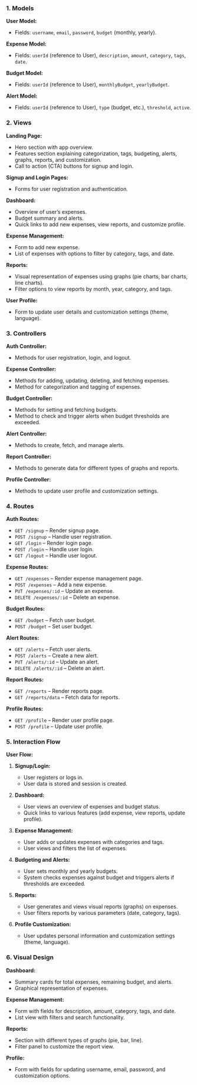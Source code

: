 
### 1. Models

**User Model:**
- Fields: `username`, `email`, `password`, `budget` (monthly, yearly).

**Expense Model:**
- Fields: `userId` (reference to User), `description`, `amount`, `category`, `tags`, `date`.

**Budget Model:**
- Fields: `userId` (reference to User), `monthlyBudget`, `yearlyBudget`.

**Alert Model:**
- Fields: `userId` (reference to User), `type` (budget, etc.), `threshold`, `active`.

### 2. Views

**Landing Page:**
- Hero section with app overview.
- Features section explaining categorization, tags, budgeting, alerts, graphs, reports, and customization.
- Call to action (CTA) buttons for signup and login.

**Signup and Login Pages:**
- Forms for user registration and authentication.

**Dashboard:**
- Overview of user’s expenses.
- Budget summary and alerts.
- Quick links to add new expenses, view reports, and customize profile.

**Expense Management:**
- Form to add new expense.
- List of expenses with options to filter by category, tags, and date.

**Reports:**
- Visual representation of expenses using graphs (pie charts, bar charts, line charts).
- Filter options to view reports by month, year, category, and tags.

**User Profile:**
- Form to update user details and customization settings (theme, language).

### 3. Controllers

**Auth Controller:**
- Methods for user registration, login, and logout.

**Expense Controller:**
- Methods for adding, updating, deleting, and fetching expenses.
- Method for categorization and tagging of expenses.

**Budget Controller:**
- Methods for setting and fetching budgets.
- Method to check and trigger alerts when budget thresholds are exceeded.

**Alert Controller:**
- Methods to create, fetch, and manage alerts.

**Report Controller:**
- Methods to generate data for different types of graphs and reports.

**Profile Controller:**
- Methods to update user profile and customization settings.

### 4. Routes

**Auth Routes:**
- `GET /signup` – Render signup page.
- `POST /signup` – Handle user registration.
- `GET /login` – Render login page.
- `POST /login` – Handle user login.
- `GET /logout` – Handle user logout.

**Expense Routes:**
- `GET /expenses` – Render expense management page.
- `POST /expenses` – Add a new expense.
- `PUT /expenses/:id` – Update an expense.
- `DELETE /expenses/:id` – Delete an expense.

**Budget Routes:**
- `GET /budget` – Fetch user budget.
- `POST /budget` – Set user budget.

**Alert Routes:**
- `GET /alerts` – Fetch user alerts.
- `POST /alerts` – Create a new alert.
- `PUT /alerts/:id` – Update an alert.
- `DELETE /alerts/:id` – Delete an alert.

**Report Routes:**
- `GET /reports` – Render reports page.
- `GET /reports/data` – Fetch data for reports.

**Profile Routes:**
- `GET /profile` – Render user profile page.
- `POST /profile` – Update user profile.

### 5. Interaction Flow

**User Flow:**
1. **Signup/Login:**
   - User registers or logs in.
   - User data is stored and session is created.

2. **Dashboard:**
   - User views an overview of expenses and budget status.
   - Quick links to various features (add expense, view reports, update profile).

3. **Expense Management:**
   - User adds or updates expenses with categories and tags.
   - User views and filters the list of expenses.

4. **Budgeting and Alerts:**
   - User sets monthly and yearly budgets.
   - System checks expenses against budget and triggers alerts if thresholds are exceeded.

5. **Reports:**
   - User generates and views visual reports (graphs) on expenses.
   - User filters reports by various parameters (date, category, tags).

6. **Profile Customization:**
   - User updates personal information and customization settings (theme, language).

### 6. Visual Design

**Dashboard:**
- Summary cards for total expenses, remaining budget, and alerts.
- Graphical representation of expenses.

**Expense Management:**
- Form with fields for description, amount, category, tags, and date.
- List view with filters and search functionality.

**Reports:**
- Section with different types of graphs (pie, bar, line).
- Filter panel to customize the report view.

**Profile:**
- Form with fields for updating username, email, password, and customization options.

